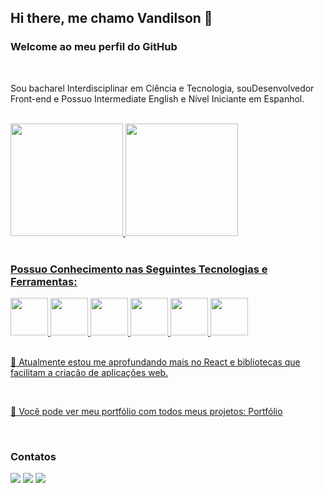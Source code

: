 ## Hi there, me chamo Vandilson 👋
### Welcome ao meu perfil do GitHub

<br>

Sou bacharel Interdisciplinar em Ciência e Tecnologia, souDesenvolvedor Front-end e Possuo Intermediate English e Nível Iniciante em Espanhol.

<br>

<div>
<a href="https://github.com/vandilsonbrito">
<img loading="lazy" height="180em" src="https://github-readme-stats.vercel.app/api/top-langs/?username=vandilsonbrito&layout=compact&langs_count=7&theme=dracula"/>
<img loading="lazy" height="180em" src="https://github-readme-stats.vercel.app/api?username=vandilsonbrito&show_icons=true&theme=dracula&include_all_commits=true&count_private=true"/>
</div>

<br>

### Possuo Conhecimento nas Seguintes Tecnologias e Ferramentas:

<div class="width= '100%' display='flex' justify-content='justify-between'">
        <img loading="lazy" src="https://cdn.jsdelivr.net/gh/devicons/devicon/icons/html5/html5-original.svg" width= "60" height= "60"/>   
        <img loading="lazy" src="https://cdn.jsdelivr.net/gh/devicons/devicon/icons/css3/css3-original.svg" width= "60" height= "60"/>   <img loading="lazy" src="https://cdn.jsdelivr.net/gh/devicons/devicon/icons/tailwindcss/tailwindcss-original-wordmark.svg" width= "60" height= "60"/>   
        <img loading="lazy" src="https://cdn.jsdelivr.net/gh/devicons/devicon/icons/javascript/javascript-original.svg" width= "60" height= "60"/>   
        <img loading="lazy" src="https://cdn.jsdelivr.net/gh/devicons/devicon/icons/react/react-original-wordmark.svg" width= "60" height= "60"/>   
        <img loading="lazy" src="https://cdn.jsdelivr.net/gh/devicons/devicon/icons/git/git-original-wordmark.svg" width= "60" height= "60"/>
</div>

<br>

🌱 Atualmente estou me aprofundando mais no React e bibliotecas que facilitam a criação de aplicações web.

<br>

🔭 Você pode ver meu portfólio com todos meus projetos: [Portfólio](https://vandilson-portfolio.netlify.app/)

<br>

### Contatos

<div>
<a href="https://instagram.com/frontendvan" target="_blank"><img loading="lazy" src="https://img.shields.io/badge/-Instagram-%23E4405F?style=for-the-badge&logo=instagram&logoColor=white" target="_blank"></a>
<a href = "mailto:vandilson25@outlook.com"><img loading="lazy" src="https://img.shields.io/badge/Gmail-D14836?style=for-the-badge&logo=gmail&logoColor=white" target="_blank"></a>
<a href="https://www.linkedin.com/in/vandilson-brito-b791b3216" target="_blank"><img loading="lazy" src="https://img.shields.io/badge/-LinkedIn-%230077B5?style=for-the-badge&logo=linkedin&logoColor=white" target="_blank"></a>   
</div>
 <!--
**vandilsonbrito/vandilsonbrito** is a ✨ _special_ ✨ repository because its `README.md` (this file) appears on your GitHub profile.

Here are some ideas to get you started:

- 🔭 I’m currently working on ...
- 🌱 I’m currently learning ...
- 👯 I’m looking to collaborate on ...
- 🤔 I’m looking for help with ...
- 💬 Ask me about ...
- 📫 How to reach me: ...
- 😄 Pronouns: ...
- ⚡ Fun fact: ...
-->

